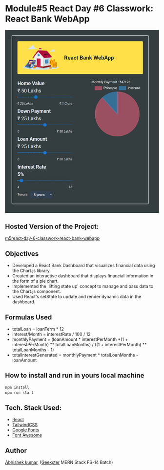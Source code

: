 # Module#5 React Day #6 Classwork: React Bank WebApp
![](thumbnail.png)

## Hosted Version of the Project:
[m5react-day-6-classwork-react-bank-webapp](https://m5react-day-6-classwork-react-bank-webapp.vercel.app/)

## Objectives
+ Developed a React Bank Dashboard that visualizes financial data using the Chart.js library.
+ Created an interactive dashboard that displays financial information in the form of a pie chart.
+ Implemented the 'lifting state up' concept to manage and pass data to the Chart.js component.
+ Used React's setState to update and render dynamic data in the dashboard.

## Formulas Used
+  totalLoan = loanTerm * 12
+  interest/Month = interestRate / 100 / 12
+  monthlyPayment = (loanAmount * interestPerMonth *(1 + interestPerMonth) ** totalLoanMonths) / ((1 + interestPerMonth) ** totalLoanMonths - 1)
+  totalInterestGenerated = monthlyPayment * totalLoanMonths - loanAmount

## How to install and run in yours local machine
```bash
npm install
npm run start
```

## Tech. Stack Used:
+ [React](https://react.dev/)
+ [TailwindCSS](https://tailwindcss.com/)
+ [Google Fonts](https://fonts.google.com/)
+ [Font Awesome](https://fontawesome.com/icons/)

## Author
[Abhishek kumar](https://www.linkedin.com/in/alex21c/), ([Geekster](https://geekster.in/) MERN Stack FS-14 Batch)


